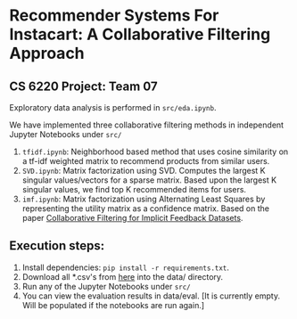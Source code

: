 # Recommender Systems For Instacart: A Collaborative Filtering Approach
## CS 6220 Project: Team 07

Exploratory data analysis is performed in `src/eda.ipynb`.

We have implemented three collaborative filtering methods in independent Jupyter Notebooks under `src/`
1. `tfidf.ipynb`: Neighborhood based method that uses cosine similarity on a tf-idf weighted matrix to recommend products from similar users.
2. `SVD.ipynb`: Matrix factorization using SVD. Computes the largest K singular values/vectors for a sparse matrix. Based upon the largest K singular values, we find top K recommended items for users.
3. `imf.ipynb`: Matrix factorization using Alternating Least Squares by representing the utility matrix as a confidence matrix. Based on the paper [Collaborative Filtering for Implicit Feedback Datasets](http://yifanhu.net/PUB/cf.pdf).


Execution steps:
----------------
1. Install dependencies: `pip install -r requirements.txt`.
2. Download all *.csv's from [here](https://www.instacart.com/datasets/grocery-shopping-2017) into the data/ directory.
3. Run any of the Jupyter Notebooks under `src/`
4. You can view the evaluation results in data/eval. [It is currently empty. Will be populated if the notebooks are run again.]

